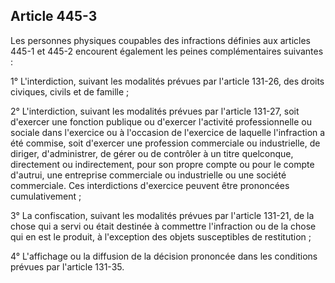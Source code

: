 Article 445-3
----
Les personnes physiques coupables des infractions définies aux articles 445-1 et
445-2 encourent également les peines complémentaires suivantes :

1° L'interdiction, suivant les modalités prévues par l'article 131-26, des
droits civiques, civils et de famille ;

2° L'interdiction, suivant les modalités prévues par l'article 131-27, soit
d'exercer une fonction publique ou d'exercer l'activité professionnelle ou
sociale dans l'exercice ou à l'occasion de l'exercice de laquelle l'infraction a
été commise, soit d'exercer une profession commerciale ou industrielle, de
diriger, d'administrer, de gérer ou de contrôler à un titre quelconque,
directement ou indirectement, pour son propre compte ou pour le compte d'autrui,
une entreprise commerciale ou industrielle ou une société commerciale. Ces
interdictions d'exercice peuvent être prononcées cumulativement ;

3° La confiscation, suivant les modalités prévues par l'article 131-21, de la
chose qui a servi ou était destinée à commettre l'infraction ou de la chose qui
en est le produit, à l'exception des objets susceptibles de restitution ;

4° L'affichage ou la diffusion de la décision prononcée dans les conditions
prévues par l'article 131-35.

